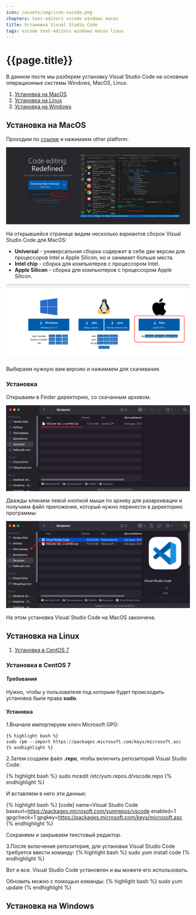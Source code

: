 ```yaml
---
icon: /assets/img/icon-vscode.png
chapters: text-editors vscode windows macos
title: Установка Visual Studio Code
tags: vscode text-editors windows macos linux 
---
```

# {{page.title}}

В данном посте мы разберем установку Visual Studio Code на основные операционные системы Windows, MacOS, Linux.

1. [Установка на MacOS](#macos)
2. [Установка на Linux](#linux)
3. [Установка на Windows](#windows)

## <a name="macos"></a>Установка на MacOS

Проходим по [ссылке](https://code.visualstudio.com/) и нажимаем other platform:

![](/assets/img/2022-08-19/vscode_install_1.png)

На открывшейся странице видим несколько вариантов сборок Visual Studio Code для MacOS:
- **Universal** - универсальная сборка содержит в себе две версии для процессоров Intel и Apple Silicon, но и занимает больше места.
- **Intel chip** - сборка для компьютеров с процессором Intel.
- **Apple Siliсon** - сборка для компьютеров с процессором Apple Silicon.

![](/assets/img/2022-08-19/vscode_install_macos_2.png)

Выбираем нужную вам версию и нажимаем для скачивания.

### Установка

Открываем в Finder директорию, со скачанным архивом.

![](/assets/img/2022-08-19/vscode_install_macos_3.png)

Дважды кликаем левой кнопкой мыши по архиву для разархивации и получаем файл приложения, который нужно перенести в директорию программы:

![](/assets/img/2022-08-19/vscode_install_macos_4.png)

На этом установка Visual Studio Code на MacOS закончена.

## <a name="linux"></a>Установка на Linux

1. [Установка в CentOS 7](#centos-7)

### <a name="centos-7"></a>Установка в CentOS 7

#### Требования
Нужно, чтобы у пользователя под которым будет происходить установка были права **sudo**.
#### Установка
1.Вначале импортируем ключ Microsoft GPG:

    {% highlight bash %}
    sudo rpm --import https://packages.microsoft.com/keys/microsoft.asc
    {% endhighlight %}

2.Затем создаем файл **.repo**, чтобы включить репозиторий Visual Studio Code:

{% highlight bash %}
sudo mcedit /etc/yum.repos.d/vscode.repo
{% endhighlight %}

И вставляем в него эти данные:

{% highlight bash %}
[code]
name=Visual Studio Code
baseurl=https://packages.microsoft.com/yumrepos/vscode
enabled=1
gpgcheck=1
gpgkey=https://packages.microsoft.com/keys/microsoft.asc
{% endhighlight %}


Сохраняем и закрываем текстовый редактор.

3.После включения репозитория, для установки Visual Studio Code требуется ввести команду:
{% highlight bash %}
sudo yum install code
{% endhighlight %}

Вот и все. Visual Studio Code установлен и вы можете его использовать.

Обновить можно с помощью команды:
{% highlight bash %}
sudo yum update
{% endhighlight %}

## <a name="windows"></a>Установка на Windows